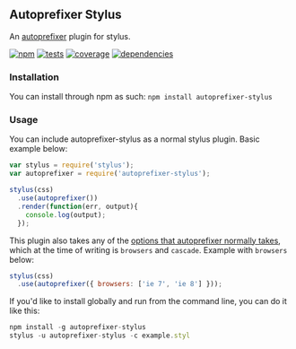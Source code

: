 Autoprefixer Stylus
-------------------

An [autoprefixer](https://github.com/postcss/autoprefixer) plugin for stylus.

[![npm](https://img.shields.io/npm/v/autoprefixer-stylus.svg?style=flat)](http://badge.fury.io/js/autoprefixer-stylus)
[![tests](https://img.shields.io/travis/jescalan/autoprefixer-stylus/master.svg?style=flat)](https://travis-ci.org/jescalan/autoprefixer-stylus)
[![coverage](https://img.shields.io/coveralls/jescalan/autoprefixer-stylus/master.svg?style=flat)](https://coveralls.io/r/jescalan/autoprefixer-stylus)
[![dependencies](https://img.shields.io/david/jescalan/autoprefixer-stylus.svg?style=flat)](https://david-dm.com/jescalan/autoprefixer-stylus)

### Installation

You can install through npm as such: `npm install autoprefixer-stylus`

### Usage

You can include autoprefixer-stylus as a normal stylus plugin. Basic example below:

```js
var stylus = require('stylus');
var autoprefixer = require('autoprefixer-stylus');

stylus(css)
  .use(autoprefixer())
  .render(function(err, output){
    console.log(output);
  });
```

This plugin also takes any of the [options that autoprefixer normally takes](), which at the time of writing is `browsers` and `cascade`. Example with `browsers` below:

```js
stylus(css)
  .use(autoprefixer({ browsers: ['ie 7', 'ie 8'] }));
```

If you'd like to install globally and run from the command line, you can do it like this:

```js
npm install -g autoprefixer-stylus
stylus -u autoprefixer-stylus -c example.styl
```
